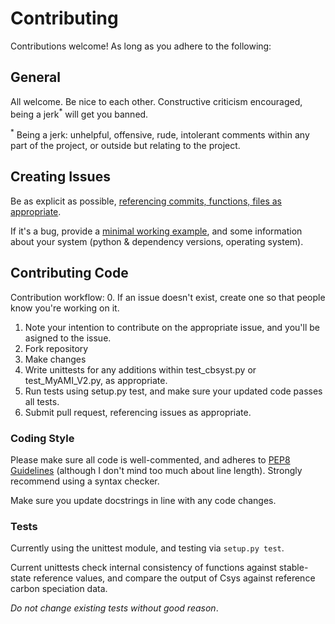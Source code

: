# Contributing

Contributions welcome! As long as you adhere to the following:

## General

All welcome.
Be nice to each other.
Constructive criticism encouraged, being a jerk<sup>*</sup> will get you banned.

<sup>*</sup> Being a jerk: unhelpful, offensive, rude, intolerant comments within any part of the project, or outside but relating to the project.

## Creating Issues
Be as explicit as possible, [referencing commits, functions, files as appropriate](https://help.github.com/articles/autolinked-references-and-urls/).

If it's a bug, provide a [minimal working example](https://stackoverflow.com/help/mcve), and some information about your system (python & dependency versions, operating system).


## Contributing Code

Contribution workflow:
0. If an issue doesn't exist, create one so that people know you're working on it.
1. Note your intention to contribute on the appropriate issue, and you'll be asigned to the issue.
2. Fork repository
3. Make changes
4. Write unittests for any additions within test_cbsyst.py or test_MyAMI_V2.py, as appropriate.
5. Run tests using setup.py test, and make sure your updated code passes all tests.
6. Submit pull request, referencing issues as appropriate.

### Coding Style

Please make sure all code is well-commented, and adheres to [PEP8 Guidelines](https://www.python.org/dev/peps/pep-0008/) (although I don't mind too much about line length).
Strongly recommend using a syntax checker.

Make sure you update docstrings in line with any code changes.

### Tests

Currently using the unittest module, and testing via ``setup.py test``.

Current unittests check internal consistency of functions against stable-state reference values, and compare the output of Csys against reference carbon speciation data. 

*Do not change existing tests without good reason*.